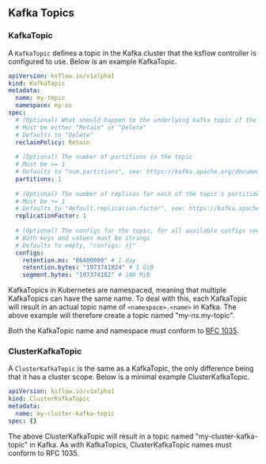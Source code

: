 ## Kafka Topics

### KafkaTopic

A `KafkaTopic` defines a topic in the Kafka cluster that the ksflow controller is configured to use.
Below is an example KafkaTopic.

```yaml
apiVersion: ksflow.io/v1alpha1
kind: KafkaTopic
metadata:
  name: my-topic
  namespace: my-ns
spec:
  # (Optional) What should happen to the underlying kafka topic if the KafkaTopic is deleted
  # Must be either "Retain" or "Delete"
  # Defaults to "Delete"
  reclaimPolicy: Retain
  
  # (Optional) The number of partitions in the topic
  # Must be >= 1
  # Defaults to "num.partitions", see: https://kafka.apache.org/documentation/#brokerconfigs_num.partitions
  partitions: 1
  
  # (Optional) The number of replicas for each of the topic's partitions
  # Must be >= 1
  # Defaults to "default.replication.factor", see: https://kafka.apache.org/documentation/#brokerconfigs_default.replication.factor
  replicationFactor: 1
  
  # (Optional) The configs for the topic, for all available configs see: https://kafka.apache.org/documentation/#topicconfigs
  # Both keys and values must be strings
  # Defaults to empty, "configs: {}"
  configs:
    retention.ms: "86400000" # 1 day
    retention.bytes: "1073741824" # 1 GiB
    segment.bytes: "107374182" # 100 MiB
```

KafkaTopics in Kubernetes are namespaced, meaning that multiple KafkaTopics can have the same name.
To deal with this, each KafkaTopic will result in an actual topic name of `<namespace>.<name>` in Kafka.
The above example will therefore create a topic named "my-ns.my-topic".

Both the KafkaTopic name and namespace must conform to [RFC 1035](https://kubernetes.io/docs/concepts/overview/working-with-objects/names/#rfc-1035-label-names).

### ClusterKafkaTopic

A `ClusterKafkaTopic` is the same as a KafkaTopic, the only difference being that it has a cluster scope.
Below is a minimal example ClusterKafkaTopic.

```yaml
apiVersion: ksflow.io/v1alpha1
kind: ClusterKafkaTopic
metadata:
  name: my-cluster-kafka-topic
spec: {}
```

The above ClusterKafkaTopic will result in a topic named "my-cluster-kafka-topic" in Kafka.
As with KafkaTopics, ClusterKafkaTopic names must conform to RFC 1035.
